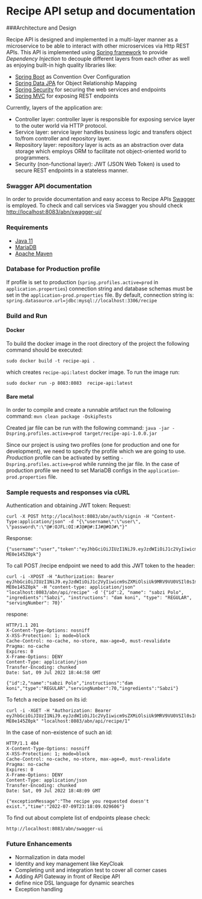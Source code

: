 # Recipe API setup and documentation

###Architecture and Design

Recipe API is designed and implemented in a multi-layer manner as a microservice to be able to
interact with other microservices via Http REST APIs. This API is implemented using 
[Spring framework](https://spring.io/) to provide *Dependency Injection* to decouple different
layers from each other as well as enjoying built-in high quality libraries like:

- [Spring Boot](https://spring.io/projects/spring-boot) as Convention Over Configuration
- [Spring Data JPA](https://spring.io/projects/spring-data-jpa)  for Object Relationship Mapping
- [Spring Security](https://spring.io/projects/spring-security) for securing the web services and endpoints
- [Spring MVC](https://spring.io/guides/gs/serving-web-content) for exposing REST endpoints

Currently, layers of the application are:

- Controller layer: controller layer is responsible for exposing service layer to the outer world via HTTP protocol.
- Service layer: service layer handles business logic and transfers object to/from controller and repository layer.
- Repository layer: repository layer is acts as an abstraction over data storage which employs ORM to facilitate not object-oriented world to programmers.
- Security (non-functional layer): JWT (JSON Web Token) is used to secure REST endpoints in a stateless manner.

### Swagger API documentation

In order to provide documentation and easy access to Recipe APIs [Swagger](https://swagger.io) is employed.
To check and call services via Swagger you should check [http://localhost:8083/abn/swagger-ui/](http://localhost:8083/abn/swagger-ui/)

### Requirements

- [Java 11](https://www.oracle.com/java/technologies/downloads/#java11)
- [MariaDB](https://mariadb.org/)
- [Apache Maven](https://maven.apache.org/)

### Database for Production profile

If profile is set to production (`spring.profiles.active=prod` in `application.properties`) connection string and database schemas must be set in the `application-prod.properties` file. 
By default, connection string is:
``
spring.datasource.url=jdbc:mysql://localhost:3306/recipe
``

### Build and Run

#### Docker

To build the docker image in the root directory of the project the following command 
should be executed:
```bazaar
sudo docker build -t recipe-api .
```
which creates `recipe-api:latest` docker image.
To run the image run:
```bazaar
sudo docker run -p 8083:8083  recipe-api:latest
```

#### Bare metal
In order to compile and create a runnable artifact run the following command:
```mvn clean package -DskipTests```

Created jar file can be run with the following command:
```java -jar -Dspring.profiles.active=prod target/recipe-api-1.0.0.jar```

Since our project is using two profiles (one for production and one for development), we need to specify
the profile which we are going to use. *Production* profile can be activated by setting `-Dspring.profiles.active=prod` 
while running the jar file.
In the case of production profile we need to set MariaDB configs in the `application-prod.properties` file. 

### Sample requests and responses via cURL

Authentication and obtaining JWT token:
Request:
```bazaar
curl -X POST http://localhost:8083/abn/auth/signin -H "Content-Type:application/json" -d "{\"username\":\"user\", \"password\":\"@#:OJFL:OI:#J@#@#:IJ#@#OJ#\"}"
```
Response:
```bazaar
{"username":"user","token":"eyJhbGciOiJIUzI1NiJ9.eyJzdWIiOiJ1c2VyIiwicm9sZXMiOlsiUk9MRV9VU0VSIl0sImlhdCI6MTY1NzM5MTEzMiwiZXhwIjoxNjU3Mzk0NzMyfQ.diwGn3qyip7wh_n39zASauh1qvyvGMX-ME0e145Z0pk"}
```

To call POST /recipe endpoint we need to add this JWT token to the header:
```bazaar
curl -i -XPOST -H "Authorization: Bearer eyJhbGciOiJIUzI1NiJ9.eyJzdWIiOiJ1c2VyIiwicm9sZXMiOlsiUk9MRV9VU0VSIl0sImlhdCI6MTY1NzM5MTEzMiwiZXhwIjoxNjU3Mzk0NzMyfQ.diwGn3qyip7wh_n39zASauh1qvyvGMX-ME0e145Z0pk" -H "content-type: application/json" "localhost:8083/abn/api/recipe" -d '{"id":2, "name": "sabzi Polo", "ingredients":"Sabzi", "instructions": "dam koni", "type": "REGULAR", "servingNumber": 70}'
```

respone:
```bazaar
HTTP/1.1 201 
X-Content-Type-Options: nosniff
X-XSS-Protection: 1; mode=block
Cache-Control: no-cache, no-store, max-age=0, must-revalidate
Pragma: no-cache
Expires: 0
X-Frame-Options: DENY
Content-Type: application/json
Transfer-Encoding: chunked
Date: Sat, 09 Jul 2022 18:44:58 GMT

{"id":2,"name":"sabzi Polo","instructions":"dam koni","type":"REGULAR","servingNumber":70,"ingredients":"Sabzi"}
```

To fetch a recipe based on its id:
```bazaar
curl -i -XGET -H "Authorization: Bearer eyJhbGciOiJIUzI1NiJ9.eyJzdWIiOiJ1c2VyIiwicm9sZXMiOlsiUk9MRV9VU0VSIl0sImlhdCI6MTY1NzM5MTEzMiwiZXhwIjoxNjU3Mzk0NzMyfQ.diwGn3qyip7wh_n39zASauh1qvyvGMX-ME0e145Z0pk" "localhost:8083/abn/api/recipe/1"
```
In the case of non-existence of such an id:
```bazaar
HTTP/1.1 404 
X-Content-Type-Options: nosniff
X-XSS-Protection: 1; mode=block
Cache-Control: no-cache, no-store, max-age=0, must-revalidate
Pragma: no-cache
Expires: 0
X-Frame-Options: DENY
Content-Type: application/json
Transfer-Encoding: chunked
Date: Sat, 09 Jul 2022 18:48:09 GMT

{"exceptionMessage":"The recipe you requested doesn't exist.","time":"2022-07-09T23:18:09.029606"}
```

To find out about complete list of endpoints please check:
```bazaar
http://localhost:8083/abn/swagger-ui
```

### Future Enhancements
- Normalization in data model
- Identity and key management like KeyCloak
- Completing unit and integration test to cover all corner cases
- Adding API Gateway in front of Recipe API
- define nice DSL language for dynamic searches 
- Exception handling
